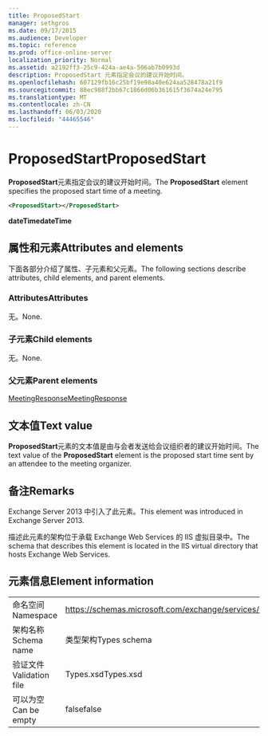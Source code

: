 ```yaml
---
title: ProposedStart
manager: sethgros
ms.date: 09/17/2015
ms.audience: Developer
ms.topic: reference
ms.prod: office-online-server
localization_priority: Normal
ms.assetid: a2192ff3-25c9-424a-ae4a-506ab7b0993d
description: ProposedStart 元素指定会议的建议开始时间。
ms.openlocfilehash: 607129fb16c25bf19e98a40e624aa528478a21f9
ms.sourcegitcommit: 88ec988f2bb67c1866d06b361615f3674a24e795
ms.translationtype: MT
ms.contentlocale: zh-CN
ms.lasthandoff: 06/03/2020
ms.locfileid: "44465546"
---
```

# <a name="proposedstart"></a><span data-ttu-id="573eb-103">ProposedStart</span><span class="sxs-lookup"><span data-stu-id="573eb-103">ProposedStart</span></span>

<span data-ttu-id="573eb-104">**ProposedStart**元素指定会议的建议开始时间。</span><span class="sxs-lookup"><span data-stu-id="573eb-104">The **ProposedStart** element specifies the proposed start time of a meeting.</span></span> 
  
```XML
<ProposedStart></ProposedStart>
```

 <span data-ttu-id="573eb-105">**dateTime**</span><span class="sxs-lookup"><span data-stu-id="573eb-105">**dateTime**</span></span>
## <a name="attributes-and-elements"></a><span data-ttu-id="573eb-106">属性和元素</span><span class="sxs-lookup"><span data-stu-id="573eb-106">Attributes and elements</span></span>

<span data-ttu-id="573eb-107">下面各部分介绍了属性、子元素和父元素。</span><span class="sxs-lookup"><span data-stu-id="573eb-107">The following sections describe attributes, child elements, and parent elements.</span></span>
  
### <a name="attributes"></a><span data-ttu-id="573eb-108">Attributes</span><span class="sxs-lookup"><span data-stu-id="573eb-108">Attributes</span></span>

<span data-ttu-id="573eb-109">无。</span><span class="sxs-lookup"><span data-stu-id="573eb-109">None.</span></span>
  
### <a name="child-elements"></a><span data-ttu-id="573eb-110">子元素</span><span class="sxs-lookup"><span data-stu-id="573eb-110">Child elements</span></span>

<span data-ttu-id="573eb-111">无。</span><span class="sxs-lookup"><span data-stu-id="573eb-111">None.</span></span>
  
### <a name="parent-elements"></a><span data-ttu-id="573eb-112">父元素</span><span class="sxs-lookup"><span data-stu-id="573eb-112">Parent elements</span></span>

[<span data-ttu-id="573eb-113">MeetingResponse</span><span class="sxs-lookup"><span data-stu-id="573eb-113">MeetingResponse</span></span>](meetingresponse.md)
  
## <a name="text-value"></a><span data-ttu-id="573eb-114">文本值</span><span class="sxs-lookup"><span data-stu-id="573eb-114">Text value</span></span>

<span data-ttu-id="573eb-115">**ProposedStart**元素的文本值是由与会者发送给会议组织者的建议开始时间。</span><span class="sxs-lookup"><span data-stu-id="573eb-115">The text value of the **ProposedStart** element is the proposed start time sent by an attendee to the meeting organizer.</span></span> 
  
## <a name="remarks"></a><span data-ttu-id="573eb-116">备注</span><span class="sxs-lookup"><span data-stu-id="573eb-116">Remarks</span></span>

<span data-ttu-id="573eb-117">Exchange Server 2013 中引入了此元素。</span><span class="sxs-lookup"><span data-stu-id="573eb-117">This element was introduced in Exchange Server 2013.</span></span>
  
<span data-ttu-id="573eb-118">描述此元素的架构位于承载 Exchange Web Services 的 IIS 虚拟目录中。</span><span class="sxs-lookup"><span data-stu-id="573eb-118">The schema that describes this element is located in the IIS virtual directory that hosts Exchange Web Services.</span></span>
  
## <a name="element-information"></a><span data-ttu-id="573eb-119">元素信息</span><span class="sxs-lookup"><span data-stu-id="573eb-119">Element information</span></span>

|||
|:-----|:-----|
|<span data-ttu-id="573eb-120">命名空间</span><span class="sxs-lookup"><span data-stu-id="573eb-120">Namespace</span></span>  <br/> |https://schemas.microsoft.com/exchange/services/2006/types  <br/> |
|<span data-ttu-id="573eb-121">架构名称</span><span class="sxs-lookup"><span data-stu-id="573eb-121">Schema name</span></span>  <br/> |<span data-ttu-id="573eb-122">类型架构</span><span class="sxs-lookup"><span data-stu-id="573eb-122">Types schema</span></span>  <br/> |
|<span data-ttu-id="573eb-123">验证文件</span><span class="sxs-lookup"><span data-stu-id="573eb-123">Validation file</span></span>  <br/> |<span data-ttu-id="573eb-124">Types.xsd</span><span class="sxs-lookup"><span data-stu-id="573eb-124">Types.xsd</span></span>  <br/> |
|<span data-ttu-id="573eb-125">可以为空</span><span class="sxs-lookup"><span data-stu-id="573eb-125">Can be empty</span></span>  <br/> |<span data-ttu-id="573eb-126">false</span><span class="sxs-lookup"><span data-stu-id="573eb-126">false</span></span>  <br/> |
   

